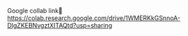 Google collab link🥇   https://colab.research.google.com/drive/1WMERKkGSnnoA-DlgZKEBNvgztXITAQtd?usp=sharing
